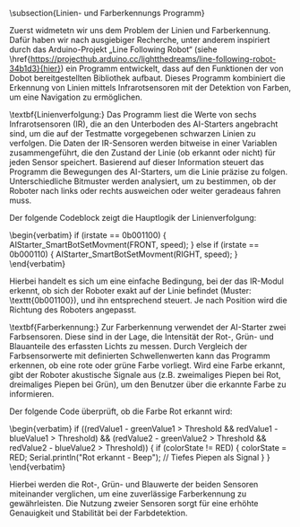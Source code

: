 \subsection{Linien- und Farberkennungs Programm}

Zuerst widmetetn wir uns dem Problem der Linien und Farberkennung. Dafür haben wir nach ausgiebiger Recherche, unter anderem inspiriert durch das Arduino-Projekt „Line Following Robot“ (siehe \href{https://projecthub.arduino.cc/lightthedreams/line-following-robot-34b1d3}{hier}) ein Programm entwickelt, dass auf den Funktionen der von Dobot bereitgestellten Bibliothek aufbaut. Dieses Programm kombiniert die Erkennung von Linien mittels Infrarotsensoren mit der Detektion von Farben, um eine Navigation zu ermöglichen.

\textbf{Linienverfolgung:} Das Programm liest die Werte von sechs Infrarotsensoren (IR), die an den Unterboden des AI-Starters angebracht sind, um die auf der Testmatte vorgegebenen schwarzen Linien zu verfolgen. Die Daten der IR-Sensoren werden bitweise in einer Variablen zusammengeführt, die den Zustand der Linie (ob erkannt oder nicht) für jeden Sensor speichert. Basierend auf dieser Information steuert das Programm die Bewegungen des AI-Starters, um die Linie präzise zu folgen. Unterschiedliche Bitmuster werden analysiert, um zu bestimmen, ob der Roboter nach links oder rechts ausweichen oder weiter geradeaus fahren muss.

Der folgende Codeblock zeigt die Hauptlogik der Linienverfolgung:

\begin{verbatim}
if (irstate == 0b001100) {
    AIStarter_SmartBotSetMovment(FRONT, speed);
} else if (irstate == 0b000110) {
    AIStarter_SmartBotSetMovment(RIGHT, speed);
}
\end{verbatim}

Hierbei handelt es sich um eine einfache Bedingung, bei der das IR-Modul erkennt, ob sich der Roboter exakt auf der Linie befindet (Muster: \texttt{0b001100}), und ihn entsprechend steuert. Je nach Position wird die Richtung des Roboters angepasst.

\textbf{Farberkennung:} Zur Farberkennung verwendet der AI-Starter zwei Farbsensoren. Diese sind in der Lage, die Intensität der Rot-, Grün- und Blauanteile des erfassten Lichts zu messen. Durch Vergleich der Farbsensorwerte mit definierten Schwellenwerten kann das Programm erkennen, ob eine rote oder grüne Farbe vorliegt. Wird eine Farbe erkannt, gibt der Roboter akustische Signale aus (z.B. zweimaliges Piepen bei Rot, dreimaliges Piepen bei Grün), um den Benutzer über die erkannte Farbe zu informieren.

Der folgende Code überprüft, ob die Farbe Rot erkannt wird:

\begin{verbatim}
if ((redValue1 - greenValue1 > Threshold && redValue1 - blueValue1 > Threshold) &&
    (redValue2 - greenValue2 > Threshold && redValue2 - blueValue2 > Threshold)) {
    if (colorState != RED) {
        colorState = RED;
        Serial.println("Rot erkannt - Beep");
        // Tiefes Piepen als Signal
    }
}
\end{verbatim}

Hierbei werden die Rot-, Grün- und Blauwerte der beiden Sensoren miteinander verglichen, um eine zuverlässige Farberkennung zu gewährleisten. Die Nutzung zweier Sensoren sorgt für eine erhöhte Genauigkeit und Stabilität bei der Farbdetektion.

